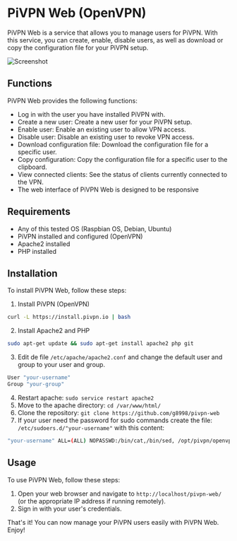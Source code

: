 
# PiVPN Web (OpenVPN)

PiVPN Web is a service that allows you to manage users for PiVPN. With this service, you can create, enable, disable users, as well as download or copy the configuration file for your PiVPN setup.

![Screenshot](https://github.com/g8998/pivpn-web/assets/135697447/2000e3ec-79dc-402e-9dcf-9696dfa9ecc5)

## Functions

PiVPN Web provides the following functions:

-   Log in with the user you have installed PiVPN with.
-   Create a new user: Create a new user for your PiVPN setup.
-   Enable user: Enable an existing user to allow VPN access.
-   Disable user: Disable an existing user to revoke VPN access.
-   Download configuration file: Download the configuration file for a specific user.
-   Copy configuration: Copy the configuration file for a specific user to the clipboard.
- View connected clients: See the status of clients currently connected to the VPN.
- The web interface of PiVPN Web is designed to be responsive

## Requirements

-   Any of this tested OS (Raspbian OS, Debian, Ubuntu)
-   PiVPN installed and configured (OpenVPN)
-   Apache2 installed
-   PHP installed

## Installation

To install PiVPN Web, follow these steps:

1.  Install PiVPN (OpenVPN)

```bash
curl -L https://install.pivpn.io | bash
```
2.  Install Apache2 and PHP

```bash
sudo apt-get update && sudo apt-get install apache2 php git
```
3.  Edit de file `/etc/apache/apache2.conf`  and change the default user and group to your user and group.

```bash
User "your-username"
Group "your-group"
```
4.  Restart apache: `sudo service restart apache2`
5. Move to the apache directory: `cd /var/www/html/`
6. Clone the repository: `git clone https://github.com/g8998/pivpn-web` 
7. If your user need the password for sudo commands create the file:
`/etc/sudoers.d/"your-username"` with this content:
```bash
"your-username" ALL=(ALL) NOPASSWD:/bin/cat,/bin/sed, /opt/pivpn/openvpn/*
```

## Usage

To use PiVPN Web, follow these steps:

1.   Open your web browser and navigate to `http://localhost/pivpn-web/` (or the appropriate IP address if running remotely).
2. Sign in with your user's credentials.

That's it! You can now manage your PiVPN users easily with PiVPN Web. Enjoy!
